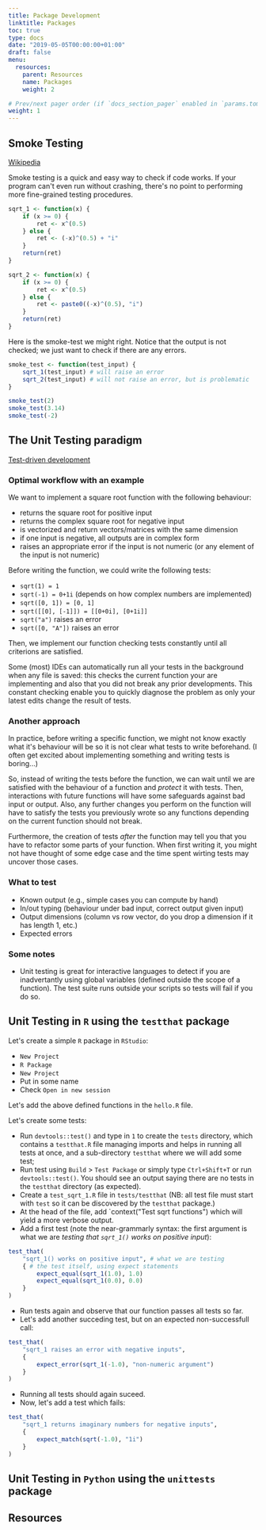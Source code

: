 ```yaml
---
title: Package Development
linktitle: Packages
toc: true
type: docs
date: "2019-05-05T00:00:00+01:00"
draft: false
menu:
  resources:
    parent: Resources
    name: Packages
    weight: 2

# Prev/next pager order (if `docs_section_pager` enabled in `params.toml`)
weight: 1
---
```


## Smoke Testing
[Wikipedia](https://en.wikipedia.org/wiki/Smoke_testing_(software))

Smoke testing is a quick and easy way to check if code works. 
If your program can't even run without crashing, there's no point to performing more fine-grained testing procedures.
```r
sqrt_1 <- function(x) {
    if (x >= 0) {
        ret <- x^(0.5)
    } else {
        ret <- (-x)^(0.5) + "i"
    }
    return(ret)
}

sqrt_2 <- function(x) {
    if (x >= 0) {
        ret <- x^(0.5)
    } else {
        ret <- paste0((-x)^(0.5), "i")
    }
    return(ret)
}
```
Here is the smoke-test we might right. 
Notice that the output is not checked; we just want to check if there are any errors.
```r
smoke_test <- function(test_input) {
    sqrt_1(test_input) # will raise an error
    sqrt_2(test_input) # will not raise an error, but is problematic
}

smoke_test(2)
smoke_test(3.14)
smoke_test(-2)
```

## The Unit Testing paradigm

[Test-driven development](https://en.wikipedia.org/wiki/Test-driven_development)

### Optimal workflow with an example

We want to implement a square root function with the following behaviour:

- returns the square root for positive input
- returns the complex square root for negative input
- is vectorized and return vectors/matrices with the same dimension
- if one input is negative, all outputs are in complex form
- raises an appropriate error if the input is not numeric (or any element of the input is not numeric)

Before writing the function, we could write the following tests:

- `sqrt(1) = 1`
- `sqrt(-1) = 0+1i` (depends on how complex numbers are implemented)
- `sqrt([0, 1]) = [0, 1]`
- `sqrt([[0], [-1]]) = [[0+0i], [0+1i]]`
- `sqrt("a")` raises an error
- `sqrt([0, "A"])` raises an error

Then, we implement our function checking tests constantly until all criterions are satisfied. 

Some (most) IDEs can automatically run all your tests in the background when any file is saved: this checks the current function your are implementing and also that you did not break any prior developments. This constant checking enable you to quickly diagnose the problem as only your latest edits change the result of tests.

### Another approach

In practice, before writing a specific function, we might not know exactly what it's behaviour will be so it is not clear what tests to write beforehand. (I often get excited about implementing something and writing tests is boring...)

So, instead of writing the tests before the function, we can wait until we are satisfied with the behaviour of a function and *protect* it with tests. Then, interactions with future functions will have some safeguards against bad input or output. Also, any further changes you perform on the function will have to satisfy the tests you previously wrote so any functions depending on the current function should not break.

Furthermore, the creation of tests *after* the function may tell you that you have to refactor some parts of your function. When first writing it, you might not have thought of some edge case and the time spent wirting tests may uncover those cases.

### What to test

- Known output (e.g., simple cases you can compute by hand)
- In/out typing (behaviour under bad input, correct output given input)
- Output dimensions (column vs row vector, do you drop a dimension if it has length 1, etc.)
- Expected errors

### Some notes

- Unit testing is great for interactive languages to detect if you are inadvertantly using global variables (defined outside the scope of a function). The test suite runs outside your scripts so tests will fail if you do so.

## Unit Testing in `R` using the `testthat` package

Let's create a simple `R` package in `RStudio`:

- `New Project`
- `R Package`
- `New Project`
- Put in some name
- Check `Open in new session`

Let's add the above defined functions in the `hello.R` file.

Let's create some tests:

- Run `devtools::test()` and type in `1` to create the `tests` directory, which contains a `testthat.R` file managing imports and helps in running all tests at once, and a sub-directory `testthat` where we will add some test;
- Run test using `Build` > `Test Package` or simply type `Ctrl+Shift+T` or run `devtools::test()`. You should see an output saying there are no tests in the `testthat` directory (as expected).
- Create a `test_sqrt_1.R` file in `tests/testthat` (NB: all test file must start with `test` so it can be discovered by the `testthat` package.)
- At the head of the file, add `context("Test sqrt functions") which will yield a more verbose output.
- Add a first test (note the near-grammarly syntax: the first argument is what we are *testing that `sqrt_1()` works on positive input*):
```r
test_that(
    "sqrt_1() works on positive input", # what we are testing
    { # the test itself, using expect statements
        expect_equal(sqrt_1(1.0), 1.0)
        expect_equal(sqrt_1(0.0), 0.0)
    }
)
```
- Run tests again and observe that our function passes all tests so far.
- Let's add another succeding test, but on an expected non-successfull call:
```r
test_that(
    "sqrt_1 raises an error with negative inputs",
    {
        expect_error(sqrt_1(-1.0), "non-numeric argument")
    }
)
```
- Running all tests should again suceed.
- Now, let's add a test which fails:
```r
test_that(
    "sqrt_1 returns imaginary numbers for negative inputs",
    {
        expect_match(sqrt(-1.0), "1i")
    }
)
```

## Unit Testing in `Python` using the `unittests` package


## Resources

